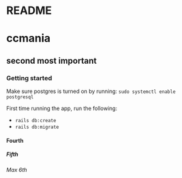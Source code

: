 # README
# ccmania

## second most important

### Getting started

Make sure postgres is turned on by running: `sudo systemctl enable postgresql`

First time running the app, run the following:

- `rails db:create`
- `rails db:migrate`

#### Fourth
##### Fifth
###### Max 6th